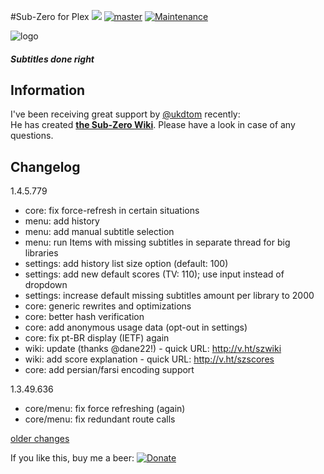 #Sub-Zero for Plex
[![](https://img.shields.io/github/release/pannal/Sub-Zero.bundle.svg?style=flat)](https://github.com/pannal/Sub-Zero.bundle/releases)
[![master](https://img.shields.io/badge/master-stable-green.svg?maxAge=2592000)]()
[![Maintenance](https://img.shields.io/maintenance/yes/2016.svg?maxAge=2592000)]()

![logo](https://raw.githubusercontent.com/pannal/Sub-Zero.bundle/master/Contents/Resources/subzero.gif)

##### Subtitles done right

## Information
I've been receiving great support by [@ukdtom](https://github.com/ukdtom) recently:<br/>
He has created **[the Sub-Zero Wiki](https://github.com/pannal/Sub-Zero.bundle/wiki)**. Please have a look in case of any questions.

## Changelog

1.4.5.779
- core: fix force-refresh in certain situations
- menu: add history
- menu: add manual subtitle selection
- menu: run Items with missing subtitles in separate thread for big libraries
- settings: add history list size option (default: 100)
- settings: add new default scores (TV: 110); use input instead of dropdown
- settings: increase default missing subtitles amount per library to 2000
- core: generic rewrites and optimizations
- core: better hash verification
- core: add anonymous usage data (opt-out in settings)
- core: fix pt-BR display (IETF) again
- wiki: update (thanks @dane22!) - quick URL: http://v.ht/szwiki
- wiki: add score explanation - quick URL: http://v.ht/szscores
- core: add persian/farsi encoding support

1.3.49.636
- core/menu: fix force refreshing (again)
- core/menu: fix redundant route calls


[older changes](CHANGELOG.md)


If you like this, buy me a beer: [![Donate](https://www.paypalobjects.com/en_US/i/btn/btn_donate_LG.gif)](https://www.paypal.com/cgi-bin/webscr?cmd=_s-xclick&hosted_button_id=G9VKR2B8PMNKG)
